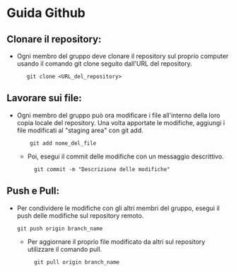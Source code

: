 
# Guida Github

## Clonare il repository:

  *  Ogni membro del gruppo deve clonare il repository sul proprio computer usando il comando git clone seguito dall'URL del repository.

			git clone <URL_del_repository>
	 
## Lavorare sui file:

  * Ogni membro del gruppo può ora modificare i file all'interno della loro copia locale del repository. Una volta apportate le modifiche, aggiungi i file modificati al "staging area" con git add.

 			git add nome_del_file

	* Poi, esegui il commit delle modifiche con un messaggio descrittivo.

			git commit -m "Descrizione delle modifiche"

## Push e Pull:

  * Per condividere le modifiche con gli altri membri del gruppo, esegui il push delle modifiche sul repository remoto.

    	git push origin branch_name

	* Per aggiornare il proprio file modificato da altri sul repository utilizzare il comando pull.

			git pull origin branch_name

